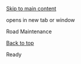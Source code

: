 [Skip to main content](https://www.pittsburghpa.gov/Home/Do-it-online/Road-Maintenance#main-content)

opens in new tab or window

Road Maintenance

[Back to top](https://www.pittsburghpa.gov/Home/Do-it-online/Road-Maintenance#body-top)

Ready
